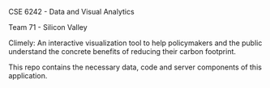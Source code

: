 CSE 6242 - Data and Visual Analytics

Team 71 - Silicon Valley

Climely: An interactive visualization tool to help policymakers and the public understand the concrete benefits of reducing their carbon footprint.

This repo contains the necessary data, code and server components of this application.